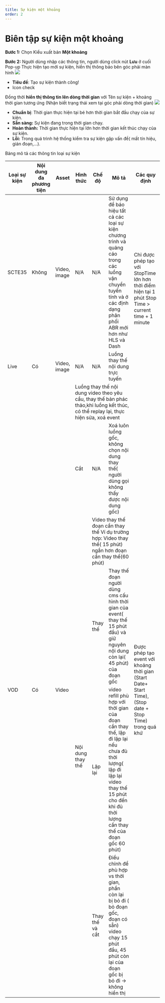 ```yaml
---
title: Sự kiện một khoảng
order: 2
---
```


# Biên tập sự kiện một khoảng
**Bước 1:** Chọn Kiểu xuất bản **Một khoảng**

**Bước 2:** Người dùng nhập các thông tin, người dùng click nút **Lưu** ở cuối Pop-up Thực hiện tạo mới sự kiện, hiển thị thông báo bên góc phải màn hình ![](../../images/Notice_success_create_event.png)

* **Tiêu đề**:  Tạo sự kiện thành công!
* Icon check

Đồng thời **hiển thị thông tin lên dòng thời gian** với Tên sự kiện + khoảng thời gian tương ứng (Nhận biết trạng thái xem tại góc phải dòng thời gian) ![](/images/Status_Event.png)

* **Chuẩn bị**: Thời gian thực hiện tại bé hơn thời gian bắt đầu chạy của sự kiện.
* **Sẵn sàng:** Sự kiện đang trong thời gian chạy.
* **Hoàn thành:** Thời gian thực hiện tại lớn hơn thời gian kết thúc chạy của sự kiện.
* **Lỗi:** Trong quá trình hệ thống kiểm tra sự kiện gặp vấn đề( mất tín hiệu, gián đoạn,...).

 Bảng mô tả các thông tin loại sự kiện


<table class="tg">
<thead>
  <tr>
    <th class="tg-0pky" style="font-weight:bold" >Loại sự kiện</th>
    <th class="tg-0pky" style="font-weight:bold" >Nội dung đa phương tiện</th>
    <th class="tg-0pky" style="font-weight:bold" >Asset</th>
    <th class="tg-0pky" style="font-weight:bold">Hình thức</th>
    <th class="tg-0pky" style="font-weight:bold">Chế độ</th>
    <th class="tg-0pky" style="font-weight:bold">Mô tả</th>
    <th class="tg-0pky" style="font-weight:bold">Các quy định</th>
  </tr>
</thead>
<tbody>
  <tr>
    <td class="tg-0pky">SCTE35</td>
    <td class="tg-0pky">Không</td>
    <td class="tg-0pky"> Video, image</td>
    <td class="tg-0pky">N/A</td>
    <td class="tg-0pky">N/A</td>
    <td class="tg-0pky">Sử dụng để báo hiệu tất cả các loại sự kiện chương trình và quảng cáo trong các luồng vận chuyển tuyến tính và ở các định dạng phân phối ABR mới hơn như HLS và Dash</td>
    <td class="tg-0pky" rowspan="2" >Chỉ được phép tạo với StopTime lớn hơn thời điểm hiện tại 1 phút Stop Time > current time + 1 minute</td>
  </tr>
  <tr>
    <td class="tg-0pky">Live</td>
    <td class="tg-0pky">Có</td>
    <td class="tg-0pky">Video, image</td>
    <td class="tg-0pky">N/A</td>
    <td class="tg-0pky">N/A</td>
    <td class="tg-0pky">Luồng thay thế nội dung trực tuyến</td>
  </tr>
  <tr>
    <td class="tg-0pky" rowspan="6">VOD</td>
    <td class="tg-0pky" rowspan="6">Có</td>
    <td class="tg-0pky" rowspan="6">Video</td>
    <td class="tg-0pky" colspan="3">Luồng thay thế nội dung video theo yêu cầu, thay thế bản phác thảo,khi luồng kết thúc, có thể replay lại, thực hiện sửa, xoá event</td>
    <td class="tg-0pky" rowspan="6">Được phép tạo event với khoảng thời gian (Start Date+ Start Time), (Stop date + Stop Time) trong quá khứ</td>
  </tr>
  <tr>
    <td class="tg-0pky">Cắt</td>
    <td class="tg-0pky">N/A</td>
    <td class="tg-0pky">Xoá luôn luồng gốc, không chọn nội dung thay thế( người dùng gọi không thấy được nội dung gốc)</td>
  </tr>
  <tr>
    <td class="tg-0pky" rowspan="4">Nội dung thay thế</td>
    <td class="tg-0pky" colspan="2">Video thay thế đoạn cần thay thế Ví dụ trường hợp: Video thay thế( 15 phút) ngắn hơn đoạn cần thay thế(60 phút)</td>
  </tr>
  <tr>
    <td class="tg-0pky">Thay thế</td>
    <td class="tg-0pky">Thay thế đoạn người dùng cms cấu hình thời gian của event( thay thế 15 phút đầu) và giữ nguyên nội dung còn lại( 45 phút) của đoạn gốc</td>
  </tr>
  <tr>
    <td class="tg-0pky">Lặp lại</td>
    <td class="tg-0pky">video refill phù hợp với thời gian của đoạn cần thay thế, lặp đi lặp lại nếu chưa đủ thời lượng( lặp đi lặp lại video thay thế 15 phút cho đến khi đủ thời lượng cần thay thế của đoạn gốc 60 phút)</td>
  </tr>
  <tr>
    <td class="tg-0pky">Thay thế và cắt</td>
    <td class="tg-0pky">Điều chỉnh để phù hợp vs thời gian, phần còn lại bị bỏ đi ( bỏ đoạn gốc, đoạn có sẵn) video chạy 15 phút đầu, 45 phút còn lại của đoạn gốc bị bỏ đi -> không hiển thị</td>
  </tr>
</tbody>
</table>

